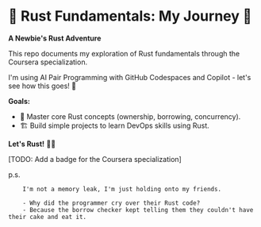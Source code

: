 # 🦀 Rust Fundamentals: My Journey 🦀

**A Newbie's Rust Adventure**

This repo documents my exploration of Rust fundamentals through the Coursera specialization. 

I'm using AI Pair Programming with GitHub Codespaces and Copilot - let's see how this goes! 🤖

**Goals:**
* 🎯 Master core Rust concepts (ownership, borrowing, concurrency).
* 🏗️ Build simple projects to learn DevOps skills using Rust.

**Let's Rust!** 🦀✨

[TODO: Add a badge for the Coursera specialization]

p.s.
    
        I'm not a memory leak, I'm just holding onto my friends.

        - Why did the programmer cry over their Rust code? 
        - Because the borrow checker kept telling them they couldn't have their cake and eat it.
